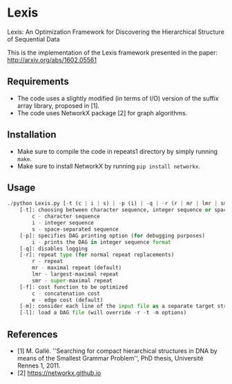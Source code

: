 # Lexis
Lexis: An Optimization Framework for Discovering the Hierarchical Structure of Sequential Data

This is the implementation of the Lexis framework presented in the paper: http://arxiv.org/abs/1602.05561

## Requirements
* The code uses a slightly modified (in terms of I/O) version of the suffix array library, proposed in [1].
* The code uses NetworkX package [2] for graph algorithms.

## Installation
* Make sure to compile the code in repeats1 directory by simply running ```make```.
* Make sure to install NetworkX by running ```pip install networkx```.

## Usage
```python
./python Lexis.py [-t (c | i | s) | -p (i) | -q | -r (r | mr | lmr | smr) | -f (c | e) | -m | -l] <filename>
    [-t]: choosing between character sequence, integer sequence or space-separated sequence
        c - character sequence
        i - integer sequence
        s - space-separated sequence
    [-p]: specifies DAG printing option (for debugging purposes)
        i - prints the DAG in integer sequence format
    [-q]: disables logging
    [-r]: repeat type (for normal repeat replacements)
        r - repeat
        mr - maximal repeat (default)
        lmr - largest-maximal repeat
        smr - super-maximal repeat
    [-f]: cost function to be optimized
        c - concatenation cost
        e - edge cost (default)
    [-m]: consider each line of the input file as a separate target string
    [-l]: load a DAG file (will override -r -t -m options)
```

## References
* [1] M. Gallé. ''Searching for compact hierarchical structures in DNA by means of the Smallest Grammar Problem'', PhD thesis, Université Rennes 1, 2011.
* [2] https://networkx.github.io